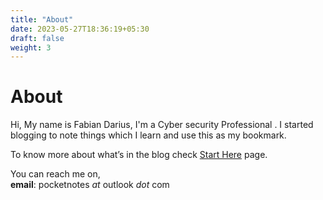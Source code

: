 ```yaml
---
title: "About"
date: 2023-05-27T18:36:19+05:30
draft: false
weight: 3
---
```


# About

Hi, My name is Fabian Darius, I'm a Cyber security Professional . I started blogging to note things which I learn and use this as my bookmark.<!--more-->

To know more about what’s in the blog check [Start Here](/posts/starthere/)  page.

You can reach me on,\
**email**: pocketnotes *at* outlook *dot* com


